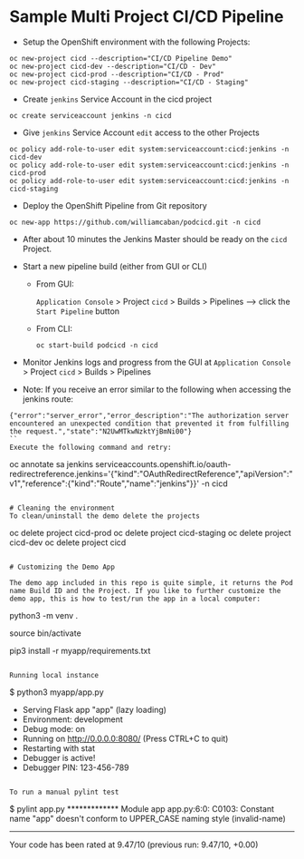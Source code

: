 # Sample Multi Project CI/CD Pipeline

- Setup the OpenShift environment with the following Projects:

```
oc new-project cicd --description="CI/CD Pipeline Demo"
oc new-project cicd-dev --description="CI/CD - Dev"
oc new-project cicd-prod --description="CI/CD - Prod"
oc new-project cicd-staging --description="CI/CD - Staging"
```

- Create `jenkins` Service Account in the cicd project

```
oc create serviceaccount jenkins -n cicd
```

- Give `jenkins` Service Account `edit` access to the other Projects

```
oc policy add-role-to-user edit system:serviceaccount:cicd:jenkins -n cicd-dev
oc policy add-role-to-user edit system:serviceaccount:cicd:jenkins -n cicd-prod
oc policy add-role-to-user edit system:serviceaccount:cicd:jenkins -n cicd-staging 
```

- Deploy the OpenShift Pipeline from Git repository

```
oc new-app https://github.com/williamcaban/podcicd.git -n cicd
```

- After about 10 minutes the Jenkins Master should be ready on the `cicd` Project.
- Start a new pipeline build (either from GUI or CLI)
  - From GUI:

    `Application Console` > Project `cicd` > Builds > Pipelines --> click the `Start Pipeline` button

  - From CLI:

    `oc start-build podcicd -n cicd`

- Monitor Jenkins logs and progress from the GUI at `Application Console` > Project `cicd` > Builds > Pipelines

- Note: If you receive an error similar to the following when accessing the jenkins route:

```
{"error":"server_error","error_description":"The authorization server encountered an unexpected condition that prevented it from fulfilling the request.","state":"N2UwMTkwNzktYjBmNi00"}
``
Execute the following command and retry:

```
oc annotate sa jenkins serviceaccounts.openshift.io/oauth-redirectreference.jenkins='{"kind":"OAuthRedirectReference","apiVersion":"v1","reference":{"kind":"Route","name":"jenkins"}}' -n cicd
```

# Cleaning the environment
To clean/uninstall the demo delete the projects 

```
oc delete project cicd-prod
oc delete project cicd-staging
oc delete project cicd-dev
oc delete project cicd
```

# Customizing the Demo App

The demo app included in this repo is quite simple, it returns the Pod name Build ID and the Project. If you like to further customize the demo app, this is how to test/run the app in a local computer:

```
python3 -m venv .

source bin/activate

pip3 install -r myapp/requirements.txt

```

Running local instance
```
$ python3 myapp/app.py
* Serving Flask app "app" (lazy loading)
* Environment: development
* Debug mode: on
* Running on http://0.0.0.0:8080/ (Press CTRL+C to quit)
* Restarting with stat
* Debugger is active!
* Debugger PIN: 123-456-789
```

To run a manual pylint test
```
$ pylint app.py
************* Module app
app.py:6:0: C0103: Constant name "app" doesn't conform to UPPER_CASE naming style (invalid-name)

------------------------------------------------------------------
Your code has been rated at 9.47/10 (previous run: 9.47/10, +0.00)
```
